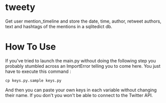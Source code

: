 tweety
======

Get user mention_timeline and store the date, time, author, retweet authors, text and hashtags of the mentions in a sqlitedict db.

How To Use
======
If you've tried to launch the main.py without doing the following step
you probably stumbled across an ImportError telling you to come here.
You just have to execute this command :
```shell
cp keys.py.sample keys.py
```
And then you can paste your own keys in each variable without changing their name.
If you don't you won't be able to connect to the Twitter API.


